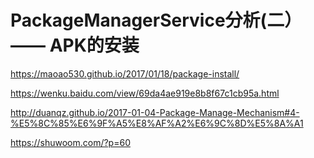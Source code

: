 # PackageManagerService分析(二）—— APK的安装

https://maoao530.github.io/2017/01/18/package-install/

https://wenku.baidu.com/view/69da4ae919e8b8f67c1cb95a.html

http://duanqz.github.io/2017-01-04-Package-Manage-Mechanism#4-%E5%8C%85%E6%9F%A5%E8%AF%A2%E6%9C%8D%E5%8A%A1

https://shuwoom.com/?p=60